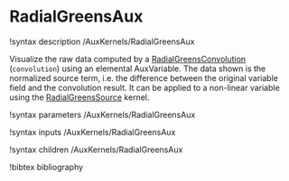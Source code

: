 # RadialGreensAux

!syntax description /AuxKernels/RadialGreensAux

Visualize the raw data computed by a
[RadialGreensConvolution](/RadialGreensConvolution.md) (`convolution`) using an
elemental AuxVariable. The data shown is the normalized source term, i.e. the
difference between the original variable field and the convolution result. It
can be applied to a non-linear variable using the
[RadialGreensSource](/RadialGreensSource.md) kernel.

!syntax parameters /AuxKernels/RadialGreensAux

!syntax inputs /AuxKernels/RadialGreensAux

!syntax children /AuxKernels/RadialGreensAux

!bibtex bibliography
